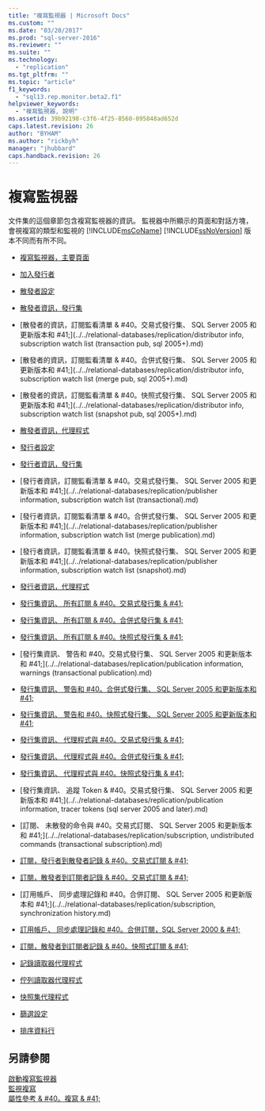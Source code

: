 ```yaml
---
title: "複寫監視器 | Microsoft Docs"
ms.custom: ""
ms.date: "03/20/2017"
ms.prod: "sql-server-2016"
ms.reviewer: ""
ms.suite: ""
ms.technology: 
  - "replication"
ms.tgt_pltfrm: ""
ms.topic: "article"
f1_keywords: 
  - "sql13.rep.monitor.beta2.f1"
helpviewer_keywords: 
  - "複寫監視器, 說明"
ms.assetid: 39b92198-c3f6-4f25-8560-095848ad652d
caps.latest.revision: 26
author: "BYHAM"
ms.author: "rickbyh"
manager: "jhubbard"
caps.handback.revision: 26
---
```

# 複寫監視器
  文件集的這個章節包含複寫監視器的資訊。 監視器中所顯示的頁面和對話方塊，會視複寫的類型和監視的 [!INCLUDE[msCoName](../../includes/msconame-md.md)] [!INCLUDE[ssNoVersion](../../includes/ssnoversion-md.md)] 版本不同而有所不同。  
  
-   [複寫監視器，主要頁面](../../relational-databases/replication/replication-monitor-main-page.md)  
  
-   [加入發行者](../../relational-databases/replication/add-publisher.md)  
  
-   [散發者設定](../../relational-databases/replication/distributor-settings.md)  
  
-   [散發者資訊，發行集](../../relational-databases/replication/distributor-information-publications.md)  
  
-   [散發者的資訊，訂閱監看清單 & #40。交易式發行集、 SQL Server 2005 和更新版本和 #41;](../../relational-databases/replication/distributor info, subscription watch list (transaction pub, sql 2005+).md)  
  
-   [散發者的資訊，訂閱監看清單 & #40。合併式發行集、 SQL Server 2005 和更新版本和 #41;](../../relational-databases/replication/distributor info, subscription watch list (merge pub, sql 2005+).md)  
  
-   [散發者的資訊，訂閱監看清單 & #40。快照式發行集、 SQL Server 2005 和更新版本和 #41;](../../relational-databases/replication/distributor info, subscription watch list (snapshot pub, sql 2005+).md)  
  
-   [散發者資訊，代理程式](../../relational-databases/replication/distributor-information-agents.md)  
  
-   [發行者設定](../../relational-databases/replication/publisher-settings.md)  
  
-   [發行者資訊，發行集](../../relational-databases/replication/publisher-information-publications.md)  
  
-   [發行者資訊，訂閱監看清單 & #40。交易式發行集、 SQL Server 2005 和更新版本和 #41;](../../relational-databases/replication/publisher information, subscription watch list (transactional).md)  
  
-   [發行者資訊，訂閱監看清單 & #40。合併式發行集、 SQL Server 2005 和更新版本和 #41;](../../relational-databases/replication/publisher information, subscription watch list (merge publication).md)  
  
-   [發行者資訊，訂閱監看清單 & #40。快照式發行集、 SQL Server 2005 和更新版本和 #41;](../../relational-databases/replication/publisher information, subscription watch list (snapshot).md)  
  
-   [發行者資訊，代理程式](../../relational-databases/replication/publisher-information-agents.md)  
  
-   [發行集資訊、 所有訂閱 & #40。交易式發行集 & #41;](../../relational-databases/replication/publication-information-all-subscriptions-transactional-publication.md)  
  
-   [發行集資訊、 所有訂閱 & #40。合併式發行集 & #41;](../../relational-databases/replication/publication-information-all-subscriptions-merge-publication.md)  
  
-   [發行集資訊、 所有訂閱 & #40。快照式發行集 & #41;](../../relational-databases/replication/publication-information-all-subscriptions-snapshot-publication.md)  
  
-   [發行集資訊、 警告和 #40。交易式發行集、 SQL Server 2005 和更新版本和 #41;](../../relational-databases/replication/publication information, warnings (transactional publication).md)  
  
-   [發行集資訊、 警告和 #40。合併式發行集、 SQL Server 2005 和更新版本和 #41;](../../relational-databases/replication/publication-information-warnings-merge-publication-sql-server-2005-and-later.md)  
  
-   [發行集資訊、 警告和 #40。快照式發行集、 SQL Server 2005 和更新版本和 #41;](../../relational-databases/replication/publication-information-warnings-snapshot-publication-sql-server-2005-and-later.md)  
  
-   [發行集資訊、 代理程式與 #40。交易式發行集 & #41;](../../relational-databases/replication/publication-information-agents-transactional-publication.md)  
  
-   [發行集資訊、 代理程式與 #40。合併式發行集 & #41;](../../relational-databases/replication/publication-information-agents-merge-publication.md)  
  
-   [發行集資訊、 代理程式與 #40。快照式發行集 & #41;](../../relational-databases/replication/publication-information-agents-snapshot-publication.md)  
  
-   [發行集資訊、 追蹤 Token & #40。交易式發行集、 SQL Server 2005 和更新版本和 #41;](../../relational-databases/replication/publication information, tracer tokens (sql server 2005 and later).md)  
  
-   [訂閱、 未散發的命令與 #40。交易式訂閱、 SQL Server 2005 和更新版本和 #41;](../../relational-databases/replication/subscription, undistributed commands (transactional subscription).md)  
  
-   [訂閱，發行者到散發者記錄 & #40。交易式訂閱 & #41;](../../relational-databases/replication/subscription-publisher-to-distributor-history-transactional-subscription.md)  
  
-   [訂閱，散發者到訂閱者記錄 & #40。交易式訂閱 & #41;](../../relational-databases/replication/subscription-distributor-to-subscriber-history-transactional-subscription.md)  
  
-   [訂用帳戶、 同步處理記錄和 #40。合併訂閱、 SQL Server 2005 和更新版本和 #41;](../../relational-databases/replication/subscription, synchronization history.md)  
  
-   [訂用帳戶、 同步處理記錄和 #40。合併訂閱，SQL Server 2000 & #41;](../../relational-databases/replication/subscription-synchronization-history-merge-subscription-sql-server-2000.md)  
  
-   [訂閱，散發者到訂閱者記錄 & #40。快照式訂閱 & #41;](../../relational-databases/replication/subscription-distributor-to-subscriber-history-snapshot-subscription.md)  
  
-   [記錄讀取器代理程式](../../relational-databases/replication/log-reader-agent.md)  
  
-   [佇列讀取器代理程式](../../relational-databases/replication/queue-reader-agent.md)  
  
-   [快照集代理程式](../../relational-databases/replication/snapshot-agent.md)  
  
-   [篩選設定](../../relational-databases/replication/filter-settings.md)  
  
-   [排序資料行](../../relational-databases/replication/sort-columns.md)  
  
## 另請參閱  
 [啟動複寫監視器](../../relational-databases/replication/monitor/start-the-replication-monitor.md)   
 [監視複寫](../../relational-databases/replication/monitor/monitoring-replication-overview.md)   
 [屬性參考 & #40。複寫 & #41;](../../relational-databases/replication/properties-reference-replication.md)  
  
  